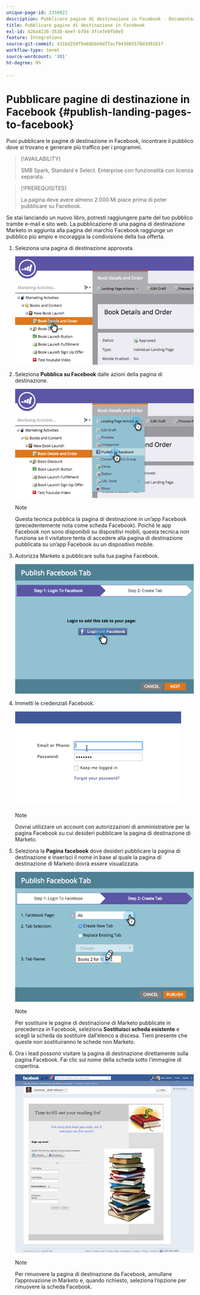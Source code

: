 ```yaml
---
unique-page-id: 2359823
description: Pubblicare pagine di destinazione in Facebook - Documentazione Marketo - Documentazione del prodotto
title: Pubblicare pagine di destinazione in Facebook
exl-id: 42ba4136-3538-4eef-b794-3fce7e9fb8e5
feature: Integrations
source-git-commit: 431bd258f9a68bbb9df7acf043085578d3d91b1f
workflow-type: tm+mt
source-wordcount: '301'
ht-degree: 0%

---
```


# Pubblicare pagine di destinazione in Facebook {#publish-landing-pages-to-facebook}

Puoi pubblicare le pagine di destinazione in Facebook, incontrare il pubblico dove si trovano e generare più traffico per i programmi.

>[!AVAILABILITY]
>
>SMB Spark, Standard e Select. Enterprise con funzionalità con licenza separata.

>[!PREREQUISITES]
>
>La pagina deve avere almeno 2.000 Mi piace prima di poter pubblicare su Facebook.

Se stai lanciando un nuovo libro, potresti raggiungere parte del tuo pubblico tramite e-mail e sito web. La pubblicazione di una pagina di destinazione Marketo in aggiunta alla pagina del marchio Facebook raggiunge un pubblico più ampio e incoraggia la condivisione della tua offerta.

1. Seleziona una pagina di destinazione approvata.

   ![](assets/image2015-4-22-16-3a53-3a46.png)

1. Seleziona **Pubblica su Facebook** dalle azioni della pagina di destinazione.

   ![](assets/image2015-4-22-16-3a54-3a55.png)

   >[!NOTE]
   >
   >Questa tecnica pubblica la pagina di destinazione in un’app Facebook (precedentemente nota come scheda Facebook). Poiché le app Facebook non sono disponibili su dispositivi mobili, questa tecnica non funziona se il visitatore tenta di accedere alla pagina di destinazione pubblicata su un’app Facebook su un dispositivo mobile.

1. Autorizza Marketo a pubblicare sulla tua pagina Facebook.

   ![](assets/image2015-4-22-18-3a27-3a14.png)

1. Immetti le credenziali Facebook.

   ![](assets/image2015-4-22-18-3a29-3a57.png)

   >[!NOTE]
   >
   >Dovrai utilizzare un account con autorizzazioni di amministratore per la pagina Facebook su cui desideri pubblicare la pagina di destinazione di Marketo.

1. Seleziona la **Pagina facebook** dove desideri pubblicare la pagina di destinazione e inserisci il nome in base al quale la pagina di destinazione di Marketo dovrà essere visualizzata.

   ![](assets/image2015-4-22-18-3a31-3a39.png)

   >[!NOTE]
   >
   >Per sostituire le pagine di destinazione di Marketo pubblicate in precedenza in Facebook, seleziona **Sostituisci scheda esistente** e scegli la scheda da sostituire dall’elenco a discesa. Tieni presente che queste non sostituiranno le schede non Marketo.

1. Ora i lead possono visitare la pagina di destinazione direttamente sulla pagina Facebook. Fai clic sul nome della scheda sotto l’immagine di copertina.

   ![](assets/image2015-4-22-18-3a42-3a15.png)

   >[!NOTE]
   >
   >Per rimuovere la pagina di destinazione da Facebook, annullane l’approvazione in Marketo e, quando richiesto, seleziona l’opzione per rimuovere la scheda Facebook.
